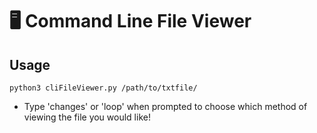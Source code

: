 # 🖥️ Command Line File Viewer

## Usage
    python3 cliFileViewer.py /path/to/txtfile/

- Type 'changes' or 'loop' when prompted to choose which method of viewing the file you would like!
